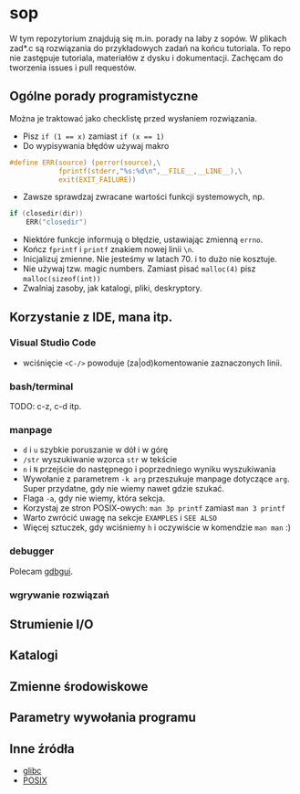 # sop
W tym repozytorium znajdują się m.in. porady na laby z sopów.
W plikach zad\*.c są rozwiązania do przykładowych zadań na końcu tutoriala.
To repo nie zastępuje tutoriala, materiałów z dysku i dokumentacji.
Zachęcam do tworzenia issues i pull requestów.


## Ogólne porady programistyczne
Można je traktować jako checklistę przed wysłaniem rozwiązania.

- Pisz `if (1 == x)` zamiast `if (x == 1)`
- Do wypisywania błędów używaj makro
```c
#define ERR(source) (perror(source),\
            fprintf(stderr,"%s:%d\n",__FILE__,__LINE__),\
            exit(EXIT_FAILURE))
```
- Zawsze sprawdzaj zwracane wartości funkcji systemowych, np.
```c
if (closedir(dir))
    ERR("closedir")
```
- Niektóre funkcje informują o błędzie, ustawiając zmienną `errno`.
- Kończ `fprintf` i `printf` znakiem nowej linii `\n`.
- Inicjalizuj zmienne. Nie jesteśmy w latach 70. i to dużo nie kosztuje.
- Nie używaj tzw. magic numbers. Zamiast pisać `malloc(4)` pisz `malloc(sizeof(int))`
- Zwalniaj zasoby, jak katalogi, pliki, deskryptory.

## Korzystanie z IDE, mana itp.
### Visual Studio Code
- wciśnięcie `<C-/>` powoduje (za|od)komentowanie zaznaczonych linii.

### bash/terminal
TODO: c-z, c-d itp.

### manpage
- `d` i `u` szybkie poruszanie w dół i w górę
- `/str` wyszukiwanie wzorca `str` w tekście
- `n` i `N` przejście do następnego i poprzedniego wyniku wyszukiwania
- Wywołanie z parametrem `-k arg` przeszukuje manpage dotyczące `arg`. Super przydatne, gdy nie wiemy nawet gdzie szukać.
- Flaga `-a`, gdy nie wiemy, która sekcja.
- Korzystaj ze stron POSIX-owych: `man 3p printf` zamiast `man 3 printf`
- Warto zwrócić uwagę na sekcje `EXAMPLES` i `SEE ALSO`
- Więcej sztuczek, gdy wciśniemy `h` i oczywiście w komendzie `man man` :)

### debugger
Polecam [gdbgui](https://www.gdbgui.com/).

### wgrywanie rozwiązań

## Strumienie I/O

## Katalogi

## Zmienne środowiskowe

## Parametry wywołania programu

## Inne źródła
- [glibc](https://www.gnu.org/software/libc/manual/)
- [POSIX](https://pubs.opengroup.org/onlinepubs/9699919799/)
